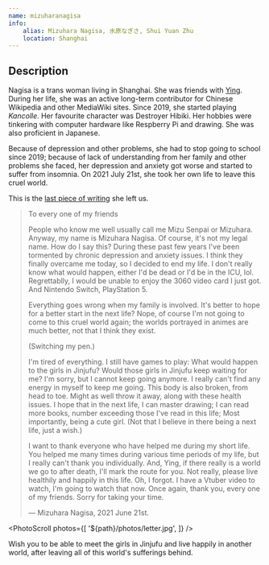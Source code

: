 ```yaml
---
name: mizuharanagisa
info:
    alias: Mizuhara Nagisa, 水原なぎさ, Shui Yuan Zhu
    location: Shanghai
---
```


## Description

Nagisa is a trans woman living in Shanghai.
She was friends with [Ying](https://www.one-among.us/profile/Uekawakuyuurei/).
During her life, she was an active long-term contributor for Chinese Wikipedia and other MediaWiki sites.
Since 2019, she started playing *Kancolle*.
Her favourite character was Destroyer Hibiki.
Her hobbies were tinkering with computer hardware like Respberry Pi and drawing.
She was also proficient in Japanese.

Because of depression and other problems, she had to stop going to school since 2019;
because of lack of understanding from her family and other problems she faced, her depression and anxiety got worse and started to suffer from insomnia.
On 2021 July 21st, she took her own life to leave this cruel world.

This is the [last piece of writing](https://pbs.twimg.com/media/E6odBBBVIAAM-Zt?format=jpg&name=4096x4096) she left us.

> To every one of my friends
>
> People who know me well usually call me Mizu Senpai or Mizuhara. Anyway, my name is Mizuhara Nagisa.
> Of course, it's not my legal name.
> How do I say this?
> During these past few years I've been tormented by chronic depression and anxiety issues.
> I think they finally overcame me today,
> so I decided to end my life.
> I don't really know what would happen,
> either I'd be dead or I'd be in the ICU, lol.
> Regrettablly, I would be unable to enjoy the 3060 video card I just got.
> And Nintendo Switch, PlayStation 5.
>
> Everything goes wrong when my family is involved.
> It's better to hope for a better start in the next life?
> Nope, of course I'm not going to come to this cruel world again;
> the worlds portrayed in animes are much better, not that I think they exist.
>
> (Switching my pen.)
>
> I'm tired of everything.
> I still have games to play:
> What would happen to the girls in Jinjufu?
> Would those girls in Jinjufu keep waiting for me?
> I'm sorry, but I cannot keep going anymore.
> I really can't find any energy in myself to keep me going.
> This body is also broken, from head to toe.
> Might as well throw it away, along with these health issues.
> I hope that in the next life,
> I can master drawing;
> I can read more books, number exceeding those I've read in this life;
> Most importantly, being a cute girl.
> (Not that I believe in there being a next life, just a wish.)
>
> I want to thank everyone who have helped me during my short life.
> You helped me many times during various time periods of my life,
> but I really can't thank you individually.
> And, Ying, if there really is a world we go to after death,
> I'll mark the route for you.
> Not really, please live healthily and happily in this life.
> Oh, I forgot.
> I have a Vtuber video to watch, I'm going to watch that now.
> Once again, thank you, every one of my friends.
> Sorry for taking your time.
>
> — Mizuhara Nagisa, 2021 June 21st.

<PhotoScroll photos={[
    '${path}/photos/letter.jpg',
]} />

Wish you to be able to meet the girls in Jinjufu and live happily in another world,
after leaving all of this world's sufferings behind.
